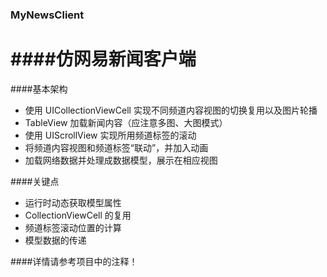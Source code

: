 ### MyNewsClient
####仿网易新闻客户端
====================
####基本架构
* 使用 UICollectionViewCell 实现不同频道内容视图的切换复用以及图片轮播
* TableView 加载新闻内容（应注意多图、大图模式）
* 使用 UIScrollView 实现所用频道标签的滚动
* 将频道内容视图和频道标签“联动”，并加入动画
* 加载网络数据并处理成数据模型，展示在相应视图

####关键点
* 运行时动态获取模型属性
* CollectionViewCell 的复用
* 频道标签滚动位置的计算
* 模型数据的传递

####详情请参考项目中的注释！
